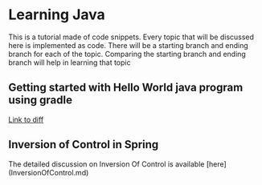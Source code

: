 # Learning Java
This is a tutorial made of code snippets. Every topic that will be discussed here is implemented as code. 
There will be a starting branch and ending branch for each of the topic. 
Comparing the starting branch and ending branch will help in learning that topic

## Getting started with Hello World java program using gradle
[Link to diff](https://github.com/nachiappannk/LearningJava/compare/master...project-starter)

## Inversion of Control in Spring
The detailed discussion on Inversion Of Control is available [here] (InversionOfControl.md)


